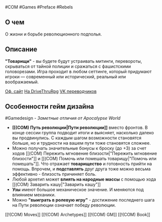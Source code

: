 #COM  #Games #Preface #Rebels 

## О чем
О жизни и борьбе революционного подполья.

## Описание

**"Товарищи"** - вы будете  будут устраивать митинги, перевороты, скрываться от тайной полиции и сражаться с фашистскими головорезами. 
Игра проходит в любом сеттинге, который придумают игроки — современный или исторический, реальный или воображаемый.

[Оф. сайт](https://wmakers.net/comrades)
[На DriveThruRpg](https://www.drivethrurpg.com/en/product/260813/Comrades-A-Revolutionary-RPG)
[VK переводчиков](https://vk.com/wall-78386859_4094)

## Особенности гейм дизайна
#Gamedesign *- Заметные отличия от Apocalypse World*
- **[[(COM) Путь революции|Пути революции]]** вместо фронтов. В конце сессии группа подводит итоги и выясняет, насколько далеко вы продвинулись. С каждым шагом возможности становятся больше, но и трудности на вашем пути тоже становятся сложнее.
- Можно получать значительные бонусы к броску (до +3) за счет ходов [[(COM) Пережить мгновение близости|"Пережить мгновение близости"]] и [[(COM) Помочь или помешать товарищу|"Помочь или помешать"]]. Что отражает **товарищество** и готовность прийти на помощь. Впрочем, и **подставлять** друг друга тоже можно весьма эффективно - близость причиняет боль.
- Любой архетип может **влиять на народные массы** с помощью хода [[(COM) Заварить кашу|"Заварить кашу"]]
- **Узы** имеют большое механическое значение. И меняются под влиянием механики.
- Можно **"выиграть в ролевую игру"** - достижение последнего шага на Пути революции означает победу революции. 



[[!(COM) Moves]]
[[!(COM) Archetypes]]
[[!(COM) GM]]
[[!(COM) Book]]

